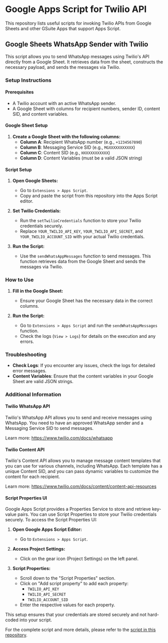 # Google Apps Script for Twilio API

This repository lists useful scripts for invoking Twilio APIs from Google Sheets and other GSuite Apps that support Apps Script.

## Google Sheets WhatsApp Sender with Twilio

This script allows you to send WhatsApp messages using Twilio's API directly from a Google Sheet. It retrieves data from the sheet, constructs the necessary payload, and sends the messages via Twilio.

### Setup Instructions

#### Prerequisites

- A Twilio account with an active WhatsApp sender.
- A Google Sheet with columns for recipient numbers, sender ID, content SID, and content variables.

#### Google Sheet Setup

1. **Create a Google Sheet with the following columns:**
   - **Column A**: Recipient WhatsApp number (e.g., `+1234567890`)
   - **Column B**: Messaging Service SID (e.g., `MGXXXXXXXXXXX`)
   - **Column C**: Content SID (e.g., `HXXXXXXXXXXX`)
   - **Column D**: Content Variables (must be a valid JSON string)

#### Script Setup

1. **Open Google Sheets:**
   - Go to `Extensions > Apps Script`.
   - Copy and paste the script from this repository into the Apps Script editor.

2. **Set Twilio Credentials:**
   - Run the `setTwilioCredentials` function to store your Twilio credentials securely.
   - Replace `YOUR_TWILIO_API_KEY`, `YOUR_TWILIO_API_SECRET`, and `YOUR_TWILIO_ACCOUNT_SID` with your actual Twilio credentials.

3. **Run the Script:**
   - Use the `sendWhatsAppMessages` function to send messages. This function retrieves data from the Google Sheet and sends the messages via Twilio.

### How to Use

1. **Fill in the Google Sheet:**
   - Ensure your Google Sheet has the necessary data in the correct columns.

2. **Run the Script:**
   - Go to `Extensions > Apps Script` and run the `sendWhatsAppMessages` function.
   - Check the logs (`View > Logs`) for details on the execution and any errors.

### Troubleshooting

- **Check Logs**: If you encounter any issues, check the logs for detailed error messages.
- **Content Variables**: Ensure that the content variables in your Google Sheet are valid JSON strings.

### Additional Information

#### Twilio WhatsApp API

Twilio's WhatsApp API allows you to send and receive messages using WhatsApp. You need to have an approved WhatsApp sender and a Messaging Service SID to send messages.

Learn more: https://www.twilio.com/docs/whatsapp

#### Twilio Content API

Twilio's Content API allows you to manage message content templates that you can use for various channels, including WhatsApp. Each template has a unique Content SID, and you can pass dynamic variables to customize the content for each recipient.

Learn more: https://www.twilio.com/docs/content/content-api-resources


#### Script Properties UI

Google Apps Script provides a Properties Service to store and retrieve key-value pairs. You can use Script Properties to store your Twilio credentials securely. To access the Script Properties UI:

1. **Open Google Apps Script Editor:**
   - Go to `Extensions > Apps Script`.

2. **Access Project Settings:**
   - Click on the gear icon (Project Settings) on the left panel.

3. **Script Properties:**
   - Scroll down to the "Script Properties" section.
   - Click on "Add script property" to add each property:
     - `TWILIO_API_KEY`
     - `TWILIO_API_SECRET`
     - `TWILIO_ACCOUNT_SID`
   - Enter the respective values for each property.

This setup ensures that your credentials are stored securely and not hard-coded into your script.

For the complete script and more details, please refer to the [script in this repository](https://github.com/fvmach/apps-script-twilio-api-scripts/blob/main/send_whatsapp_content_teamplate.gs).
